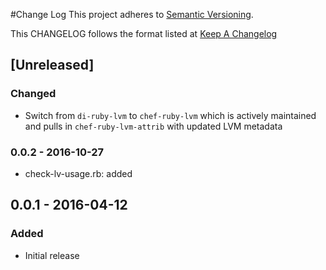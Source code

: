 #Change Log
This project adheres to [Semantic Versioning](http://semver.org/).

This CHANGELOG follows the format listed at [Keep A Changelog](http://keepachangelog.com/)

## [Unreleased]
### Changed
- Switch from `di-ruby-lvm` to `chef-ruby-lvm` which is actively maintained and pulls in `chef-ruby-lvm-attrib` with updated LVM metadata

### 0.0.2 - 2016-10-27
- check-lv-usage.rb: added

## 0.0.1 - 2016-04-12
### Added
- Initial release
